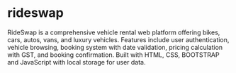 # rideswap
RideSwap is a comprehensive vehicle rental web platform offering bikes, cars, autos, vans, and luxury vehicles. Features include user authentication, vehicle browsing, booking system with date validation, pricing calculation with GST, and booking confirmation. Built with HTML, CSS, BOOTSTRAP and JavaScript with local storage for user data.
